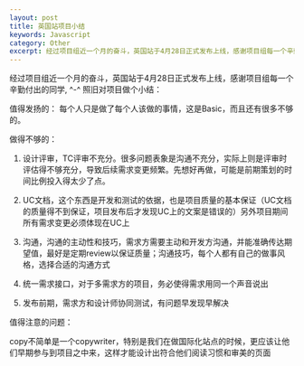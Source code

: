 ```yaml
---
layout: post
title: 英国站项目小结
keywords: Javascript
category: Other
excerpt: 经过项目组近一个月的奋斗，英国站于4月28日正式发布上线，感谢项目组每一个辛勤付出的同学, ^-^ 照旧对项目做个小结：
---
```



经过项目组近一个月的奋斗，英国站于4月28日正式发布上线，感谢项目组每一个辛勤付出的同学, ^-^ 照旧对项目做个小结：

值得发扬的：
每个人只是做了每个人该做的事情，这是Basic，而且还有很多不够的。

做得不够的：

1. 设计评审，TC评审不充分。很多问题表象是沟通不充分，实际上则是评审时评估得不够充分，导致后续需求变更频繁。先想好再做，可能是前期策划的时间比例投入得太少了点。

2. UC文档，这个东西是开发和测试的依据，也是项目质量的基本保证（UC文档的质量得不到保证，项目发布后才发现UC上的文案是错误的）另外项目期间所有需求变更必须体现在UC上

3. 沟通，沟通的主动性和技巧，需求方需要主动和开发方沟通，并能准确传达期望值，最好是定期review以保证质量；沟通技巧，每个人都有自己的做事风格，选择合适的沟通方式

4. 统一需求接口，对于多需求方的项目，务必使得需求用同一个声音说出

5. 发布前期，需求方和设计师协同测试，有问题早发现早解决

值得注意的问题：

copy不简单是一个copywriter，特别是我们在做国际化站点的时候，更应该让他们早期参与到项目之中来，这样才能设计出符合他们阅读习惯和审美的页面

